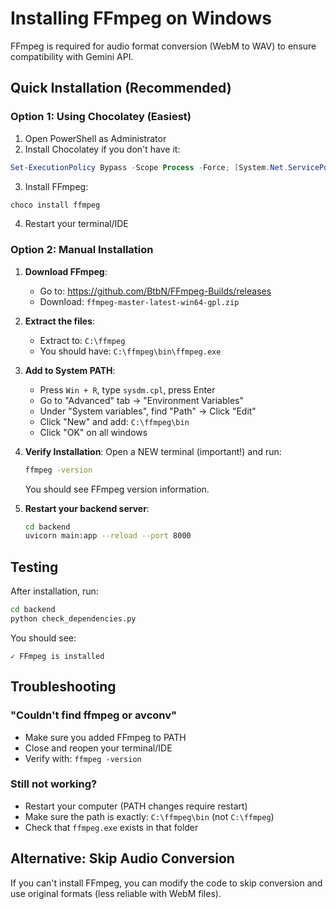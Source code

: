 # Installing FFmpeg on Windows

FFmpeg is required for audio format conversion (WebM to WAV) to ensure compatibility with Gemini API.

## Quick Installation (Recommended)

### Option 1: Using Chocolatey (Easiest)

1. Open PowerShell as Administrator
2. Install Chocolatey if you don't have it:
```powershell
Set-ExecutionPolicy Bypass -Scope Process -Force; [System.Net.ServicePointManager]::SecurityProtocol = [System.Net.ServicePointManager]::SecurityProtocol -bor 3072; iex ((New-Object System.Net.WebClient).DownloadString('https://community.chocolatey.org/install.ps1'))
```

3. Install FFmpeg:
```powershell
choco install ffmpeg
```

4. Restart your terminal/IDE

### Option 2: Manual Installation

1. **Download FFmpeg**:
   - Go to: https://github.com/BtbN/FFmpeg-Builds/releases
   - Download: `ffmpeg-master-latest-win64-gpl.zip`

2. **Extract the files**:
   - Extract to: `C:\ffmpeg`
   - You should have: `C:\ffmpeg\bin\ffmpeg.exe`

3. **Add to System PATH**:
   - Press `Win + R`, type `sysdm.cpl`, press Enter
   - Go to "Advanced" tab → "Environment Variables"
   - Under "System variables", find "Path" → Click "Edit"
   - Click "New" and add: `C:\ffmpeg\bin`
   - Click "OK" on all windows

4. **Verify Installation**:
   Open a NEW terminal (important!) and run:
   ```bash
   ffmpeg -version
   ```
   You should see FFmpeg version information.

5. **Restart your backend server**:
   ```bash
   cd backend
   uvicorn main:app --reload --port 8000
   ```

## Testing

After installation, run:
```bash
cd backend
python check_dependencies.py
```

You should see:
```
✓ FFmpeg is installed
```

## Troubleshooting

### "Couldn't find ffmpeg or avconv"
- Make sure you added FFmpeg to PATH
- Close and reopen your terminal/IDE
- Verify with: `ffmpeg -version`

### Still not working?
- Restart your computer (PATH changes require restart)
- Make sure the path is exactly: `C:\ffmpeg\bin` (not `C:\ffmpeg`)
- Check that `ffmpeg.exe` exists in that folder

## Alternative: Skip Audio Conversion

If you can't install FFmpeg, you can modify the code to skip conversion and use original formats (less reliable with WebM files).
